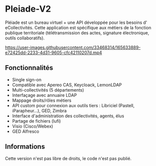 # Pleiade-V2

Pléiade est un bureau virtuel + une API développée pour les besoins d' eCollectivités.
Cette application est spécifique aux métiers de la fonction publique territoriale (télétransmission des actes, signature électronique, outils collaboratifs).



https://user-images.githubusercontent.com/33468314/165633889-e72425dd-2233-4d31-9605-cfc42110207d.mp4



## Fonctionnalités

* Single sign-on
* Compatible avec Apereo CAS, Keycloack, LemonLDAP
* Multi-collectivités (5 départements)
* Interfaçage avec annuaire LDAP
* Mappage droits/rôles métiers
* API custom pour connexion aux outils tiers : Libriciel (Pastell, iParapheur...), GED, Zimbra
* Interface d'administration des collectivités, agents, élus
* Partage de fichiers (lufi)
* Visio (Cisco/Webex)
* GED Alfresco


## Informations

Cette version n'est pas libre de droits, le code n'est pas publié.

